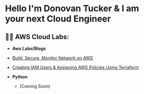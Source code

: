<h1>Hello I'm Donovan Tucker & I am your next Cloud Engineer <br/> <a href="www.linkedin.com/in/donovan-tucker-aws-ccp-aab848183"></a>

<h2>👨‍💻 AWS Cloud Labs:</h2>

- <b>Aws Labs/Blogs</b>


 -  [Build, Secure, Monitor Network on AWS](https://medium.com/@donovanjtucker14/build-secure-and-monitor-networks-on-aws-a1681050ae45)
 -  [Creating IAM Users & Assigning AWS Policies Using Terraform](https://medium.com/@donovanjtucker14/creating-iam-users-assigning-aws-policies-using-terraform-2e8ff55988e7)


- <b>Python</b>
  - (Coming Soon)

<!--

<h2> 🤳 Connect with me:</h2>

[<img align="left" alt="JoshMadakor | YouTube" width="22px" src="https://cdn.jsdelivr.net/npm/simple-icons@v3/icons/youtube.svg" />][youtube]
[<img align="left" alt="JoshMadakor | Twitter" width="22px" src="https://cdn.jsdelivr.net/npm/simple-icons@v3/icons/twitter.svg" />][twitter]
[<img align="left" alt="JoshMadakor | LinkedIn" width="22px" src="https://cdn.jsdelivr.net/npm/simple-icons@v3/icons/linkedin.svg" />][linkedin]
[<img align="left" alt="JoshMadakor | Instagram" width="22px" src="https://cdn.jsdelivr.net/npm/simple-icons@v3/icons/instagram.svg" />][instagram]

[twitter]: https://twitter.com/joshmadakor
[youtube]: https://www.youtube.com/c/joshmadakor
[instagram]: https://www.instagram.com/joshmadakor/
[linkedin]: https://linkedin.com/in/joshmadakor


**joshmadakor1/joshmadakor1** is a ✨ _special_ ✨ repository because its `README.md` (this file) appears on your GitHub profile.

Here are some ideas to get you started:

- 🔭 I’m currently working on ...
- 🌱 I’m currently learning ...
- 👯 I’m looking to collaborate on ...
- 🤔 I’m looking for help with ...
- 💬 Ask me about ...
- 📫 How to reach me: ...
- 😄 Pronouns: ...
- ⚡ Fun fact: ...
-->

